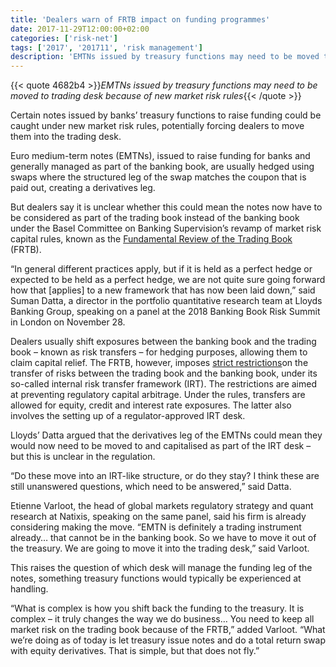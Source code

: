 ```yaml
---
title: 'Dealers warn of FRTB impact on funding programmes'
date: 2017-11-29T12:00:00+02:00
categories: ['risk-net']
tags: ['2017', '201711', 'risk management']
description: 'EMTNs issued by treasury functions may need to be moved to trading desk because of new market risk rules'
---
```


{{< quote 4682b4 >}}_EMTNs issued by treasury functions may need to be moved to trading desk because of new market risk rules_{{< /quote >}}

Certain notes issued by banks’ treasury functions to raise funding could be caught under new market risk rules, potentially forcing dealers to move them into the trading desk.

Euro medium-term notes (EMTNs), issued to raise funding for banks and generally managed as part of the banking book, are usually hedged using swaps where the structured leg of the swap matches the coupon that is paid out, creating a derivatives leg.

But dealers say it is unclear whether this could mean the notes now have to be considered as part of the trading book instead of the banking book under the Basel Committee on Banking Supervision’s revamp of market risk capital rules, known as the [Fundamental Review of the Trading Book](https://www.risk.net/risk-management/5355846/frtb-basel-mulls-capital-relief-for-internal-model-desk-fails) (FRTB).

“In general different practices apply, but if it is held as a perfect hedge or expected to be held as a perfect hedge, we are not quite sure going forward how that [applies] to a new framework that has now been laid down,” said Suman Datta, a director in the portfolio quantitative research team at Lloyds Banking Group, speaking on a panel at the 2018 Banking Book Risk Summit in London on November 28.

Dealers usually shift exposures between the banking book and the trading book – known as risk transfers – for hedging purposes, allowing them to claim capital relief. The FRTB, however, imposes [strict restrictions](https://www.risk.net/risk-management/2478583/frtb-survey-risk-transfer-shake-hits-home)on the transfer of risks between the trading book and the banking book, under its so-called internal risk transfer framework (IRT). The restrictions are aimed at preventing regulatory capital arbitrage. Under the rules, transfers are allowed for equity, credit and interest rate exposures. The latter also involves the setting up of a regulator-approved IRT desk.

Lloyds’ Datta argued that the derivatives leg of the EMTNs could mean they would now need to be moved to and capitalised as part of the IRT desk – but this is unclear in the regulation.

“Do these move into an IRT-like structure, or do they stay? I think these are still unanswered questions, which need to be answered,” said Datta.

Etienne Varloot, the head of global markets regulatory strategy and quant research at Natixis, speaking on the same panel, said his firm is already considering making the move. “EMTN is definitely a trading instrument already… that cannot be in the banking book. So we have to move it out of the treasury. We are going to move it into the trading desk,” said Varloot.

This raises the question of which desk will manage the funding leg of the notes, something treasury functions would typically be experienced at handling.

“What is complex is how you shift back the funding to the treasury. It is complex – it truly changes the way we do business… You need to keep all market risk on the trading book because of the FRTB,” added Varloot. “What we’re doing as of today is let treasury issue notes and do a total return swap with equity derivatives. That is simple, but that does not fly.”

